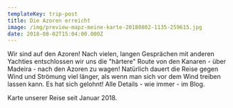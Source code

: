 ```yaml
---
templateKey: trip-post
title: Die Azoren erreicht
image: /img/preview-mapz-meine-karte-20180802-1135-259615.jpg
date: 2018-08-02T15:04:00.000Z
---
```


Wir sind auf den Azoren! Nach vielen, langen Gesprächen mit anderen Yachties entschlossen wir uns die "härtere" Route von den Kanaren - über Madeira - nach den Azoren zu wagen! Natürlich dauert die Reise gegen Wind und Strömung viel länger, als wenn man sich vor dem Wind treiben lassen kann. Es hat sich gelohnt! Alle Details - wie immer - im Blog.

Karte unserer Reise seit Januar 2018.
